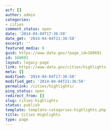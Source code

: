 ```yaml
---
acf: []
author: admin
categories:
- cities
comment_status: open
date: '2014-04-04T17:36:58'
date_gmt: '2014-04-04T21:36:58'
excerpt: ''
featured_media: 0
guid: https://www.data.gov/?page_id=160691
id: 160691
layout: legacy-page
link: https://www.data.gov/cities/highlights
meta: []
modified: '2014-04-04T17:36:58'
modified_gmt: '2014-04-04T21:36:58'
permalink: /cities/highlights/
ping_status: open
redirect_from: []
slug: cities-highlights
status: publish
template: template-categories-highlights.php
title: Cities Highlights
type: page
---
```


